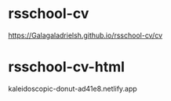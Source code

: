 ﻿# rsschool-cv
 https://Galagaladrielsh.github.io/rsschool-cv/cv

# rsschool-cv-html
kaleidoscopic-donut-ad41e8.netlify.app
